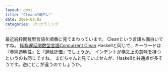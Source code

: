 ```yaml
---
layout: post
title: "Cleanが面白い"
date: 2006-08-03
categories: プログラミング
---
```

最近純粋関数型言語を順番に見てまわっています。
Cleanという言語も面白いですね。
[純粋遅延関数型言語Concurrent Clean](http://sky.zero.ad.jp/~zaa54437/programming/clean/)
Haskellと同じで、キーワードは『参照透明性』と『遅延評価』でしょうか。
インデントが構文上の意味を持つというのも同じですね。
まだちゃんと見ていませんが、Haskellと共通点が多そうです。逆にどこが違うのでしょうか。
